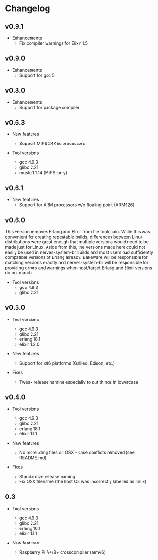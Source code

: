 # Changelog

## v0.9.1
  * Enhancements
    * Fix compiler warnings for Elixir 1.5

## v0.9.0
  * Enhancements
    * Support for gcc 5

## v0.8.0
  * Enhancements
    * Support for package compiler

## v0.6.3

  * New features
    * Support MIPS 24KEc processors

  * Tool versions
    * gcc 4.9.3
    * glibc 2.21
    * muslc 1.1.14 (MIPS-only)

## v0.6.1

  * New features
    * Support for ARM processors w/o floating point (ARM926)

## v0.6.0

This version removes Erlang and Elixir from the toolchain. While this was
convenient for creating repeatable builds, differences between Linux
distributions were great enough that multiple versions would need to be made
just for Linux. Aside from this, the versions made here could not easily be
used in nerves-system-br builds and most users had sufficiently compatible
versions of Erlang already. Bakeware will be responsible for matching versions
exactly and nerves-system-br will be responsible for providing errors and
warnings when host/target Erlang and Elixir versions do not match.

  * Tool versions
    * gcc 4.9.3
    * glibc 2.21

## v0.5.0

  * Tool versions
    * gcc 4.9.3
    * glibc 2.21
    * erlang 18.1
    * elixir 1.2.0

  * New features
    * Support for x86 platforms (Galileo, Edison, etc.)

  * Fixes
    * Tweak release naming especially to put things in lowercase

## v0.4.0

  * Tool versions
    * gcc 4.9.3
    * glibc 2.21
    * erlang 18.1
    * elixir 1.1.1

  * New features
    * No more .dmg files on OSX - case conflicts removed (see README.md)

  * Fixes
    * Standardize release naming
    * Fix OSX filename (the host OS was incorrectly labelled as linux)

## 0.3

  * Tool versions
    * gcc 4.9.3
    * glibc 2.21
    * erlang 18.1
    * elixir 1.1.1

  * New features
    * Raspberry Pi A+/B+ crosscompiler (armv6)
